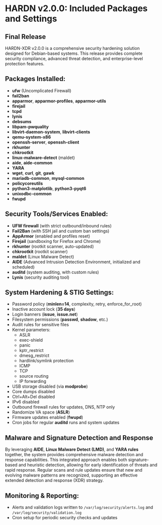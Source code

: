 # HARDN v2.0.0: Included Packages and Settings

## Final Release 

HARDN-XDR v2.0.0 is a comprehensive security hardening solution designed for Debian-based systems. This release provides complete security compliance, advanced threat detection, and enterprise-level protection features.


## Packages Installed:
- **ufw** (Uncomplicated Firewall)
- **fail2ban**
- **apparmor**, **apparmor-profiles**, **apparmor-utils**
- **firejail**
- **tcpd**
- **lynis**
- **debsums**
- **libpam-pwquality**
- **libvirt-daemon-system**, **libvirt-clients**
- **qemu-system-x86**
- **openssh-server**, **openssh-client**
- **rkhunter**
- **chkrootkit**
- **linux-malware-detect** (maldet)
- **aide**, **aide-common**
- **YARA**
- **wget**, **curl**, **git**, **gawk**
- **mariadb-common**, **mysql-common**
- **policycoreutils**
- **python3-matplotlib**, **python3-pyqt6**
- **unixodbc-common**
- **fwupd**

## Security Tools/Services Enabled:
- **UFW firewall** (with strict outbound/inbound rules)
- **Fail2Ban** (with SSH jail and custom ban settings)
- **AppArmor** (enabled and profiles reset)
- **Firejail** (sandboxing for Firefox and Chrome)
- **rkhunter** (rootkit scanner, auto-updated)
- **chkrootkit** (rootkit scanner)
- **maldet** (Linux Malware Detect)
- **AIDE** (Advanced Intrusion Detection Environment, initialized and scheduled)
- **auditd** (system auditing, with custom rules)
- **Lynis** (security auditing tool)

## System Hardening & STIG Settings:
- Password policy (**minlen=14**, complexity, retry, enforce_for_root)
- Inactive account lock (**35 days**)
- Login banners (**issue**, **issue.net**)
- Filesystem permissions (**passwd**, **shadow**, etc.)
- Audit rules for sensitive files
- Kernel parameters:
    - ASLR
    - exec-shield
    - panic
    - kptr_restrict
    - dmesg_restrict
    - hardlink/symlink protection
    - ICMP
    - TCP
    - source routing
    - IP forwarding
- USB storage disabled (via **modprobe**)
- Core dumps disabled
- Ctrl+Alt+Del disabled
- IPv6 disabled
- Outbound firewall rules for updates, DNS, NTP only
- Randomize VA space (**ASLR**)
- Firmware updates enabled (**fwupd**)
- Cron jobs for regular **auditd** runs and system updates

## Malware and Signature Detection and Response

By leveraging **AIDE**, **Linux Malware Detect (LMD)**, and **YARA rules** together, the system provides comprehensive malware detection and response capabilities. This integrated approach enables both signature-based and heuristic detection, allowing for early identification of threats and rapid response. Regular scans and rule updates ensure that new and evolving malware patterns are recognized, supporting an effective extended detection and response (XDR) strategy.

## Monitoring & Reporting:
- Alerts and validation logs written to `/var/log/security/alerts.log` and `/var/log/security/validation.log`
- Cron setup for periodic security checks and updates
